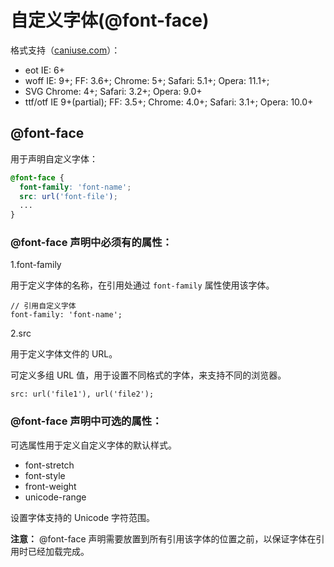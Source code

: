 自定义字体(@font-face)
====

格式支持（[caniuse.com](http://caniuse.com/#feat=fontface "font-face")）：

+ eot IE: 6+
+ woff IE: 9+; FF: 3.6+; Chrome: 5+; Safari: 5.1+; Opera: 11.1+;
+ SVG Chrome: 4+; Safari: 3.2+; Opera: 9.0+
+ ttf/otf IE 9+(partial); FF: 3.5+; Chrome: 4.0+; Safari: 3.1+; Opera: 10.0+

@font-face
----

用于声明自定义字体：

```css
@font-face {
  font-family: 'font-name';
  src: url('font-file');
  ...
}
```

### @font-face 声明中必须有的属性：

1.font-family

用于定义字体的名称，在引用处通过 `font-family` 属性使用该字体。

```
// 引用自定义字体
font-family: 'font-name';
```

2.src

用于定义字体文件的 URL。

可定义多组 URL 值，用于设置不同格式的字体，来支持不同的浏览器。

```
src: url('file1'), url('file2');
```

### @font-face 声明中可选的属性：

可选属性用于定义自定义字体的默认样式。

+ font-stretch
+ font-style
+ front-weight
+ unicode-range

设置字体支持的 Unicode 字符范围。

__注意：__ @font-face 声明需要放置到所有引用该字体的位置之前，以保证字体在引用时已经加载完成。
